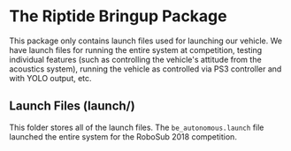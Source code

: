 # The Riptide Bringup Package

This package only contains launch files used for launching our vehicle. We have launch files for running the entire system at competition, testing individual features \(such as controlling the vehicle's attitude from the acoustics system\), running the vehicle as controlled via PS3 controller and with YOLO output, etc.

## Launch Files \(launch/\)

This folder stores all of the launch files. The `be_autonomous.launch` file launched the entire system for the RoboSub 2018 competition.

